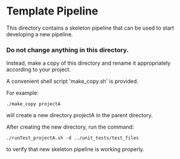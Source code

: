 # Template Pipeline

This directory contains a skeleton pipeline that can be used to start developing a new pipeline.

### Do not change anything in this directory.
Instead, make a copy of this directory and rename it appropriately according to your project.

A convenient shell script 'make_copy.sh' is provided.

For example:

    ./make_copy projectA
    
will create a new directory projectA in the parent directory.

After creating the new directory, run the command:

    ./runTest_projectA.sh -d ../unit_tests/test_files
    
to verify that new skeleton pipeline is working properly.

